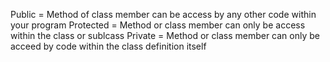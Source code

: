 Public = Method of class member can be access by any other code within your program
Protected = Method or class member can only be access within the class or sublcass
Private = Method or class member can only be acceed by code within the class definition itself